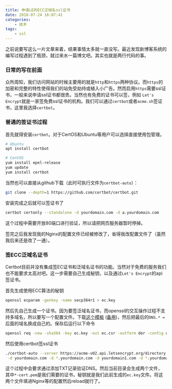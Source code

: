 ```yaml
---
title: 申请LE的ECC泛域名ssl证书
date: 2018-07-24 16:07:41
categories: 
    - 技术
tags: 
    - ssl
---
```


之前说要写这么一片文章来着，结果事情太多就一直没写。最近发现新博客系统的编写过程遇到了瓶颈，就过来水一篇博文吧。其实也就是两行代码的事。

<!-- more -->

### 日常的写在前面

众所周知，我们访问网站的时候主要用的就是`http`和`https`两种协议。而`https`的加密和完整的特性使得我们的站免受劫持或植入小广告。然而启用`https`需要ssl证书，一般来说申请ssl证书都很贵。当然也有免费的证书可以签，例如 `Let's Encrypt`就是一家签免费ssl证书的机构。我们可以通过`certbot`或者`acme.sh`签证书，这里我选择`certbot`。

### 普通的签证书过程

首先就得安装`certbot`。对于CertOS和Ubuntu等用户可以选择直接使用包管理。

```bash
# Ubuntu
apt install certbot

# CentOS
yum install epel-release
yum update
yum install certbot
```

当然也可以直接从github下载（此时可执行文件为`certbot-auto`）：

```bash
git clone --depth=1 https://github.com/certbot/certbot.git
```

安装完成之后就可以签证书了

```bash
certbot certonly --standalone -d yourdomain.com -d a.yourdomain.com
```

这个过程中需要开放80端口进行验证，所以请把网页服务器暂时停掉。

签完之后我发现我的Nginx的配置文件已经被修改了，省得我改配置文件了（虽然我后来还是改了一通）。

### 签ECC泛域名证书

Certbot目前并没有集成签EC证书和泛域名证书的功能。当然对于免费的服务我们也不能要求太高对吧。这一步需要自己生成秘钥，以及通过`Let's Encrypt`的api签证书。

首先生成使用ECC算法的秘钥

```bash
openssl ecparam -genkey -name secp384r1 > ec.key
```

然后先自己生成一个证书。因为要签泛域名证书，而openssl的交互操作过程不支持多域名，所以要写一个配置文件。下载[这个模板](https://gist.github.com/hugefiver/0d57aea5da9b0941bcc9fbbab98a83d0) ([备用](https://resource.rurilove.moe/text/openssl.cnf))，然后把最后的`DNS.* =`后面的域名换成自己的。保存后运行以下命令

```bash
openssl req -new -sha384 -key ec.key -out ec.csr -outform der -config openssl.cnf
```

然后使用certbot签ssl证书

```bash
./certbot-auto --server https://acme-v02.api.letsencrypt.org/directory --manual --preferred-challenges dns-01 certonly --csr ec.csr \
 -d yourdomain.com -d *.yourdomain.com -d yourdomain1.com -d *.yourdomain.com
```

这个过程中会要求通过添加TXT记录验证DNS。然后当前目录会生成两个文件，其中`*-cert.pem`是我们需要的证书，秘钥就是我们此前生成的`ec.key`文件。将这两个文件填进Nginx等的配置然后reload就行了。

